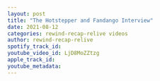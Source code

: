 ```yaml
---
layout: post
title: "The Hotstepper and Fandango Interview"
date: 2021-08-12
categories: rewind-recap-relive videos
author: rewind-recap-relive
spotify_track_id: 
youtube_video_id: LjD8MoZZtzg
apple_track_id: 
youtube_metadata: 
---
```

